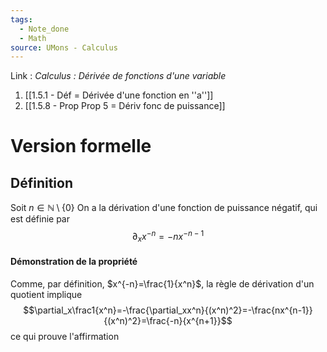 ```yaml
---
tags:
  - Note_done
  - Math
source: UMons - Calculus
---
```


Link :
_Calculus : Dérivée de fonctions d'une variable_
1. [[1.5.1 - Déf = Dérivée d'une fonction en ''a'']]
2. [[1.5.8 - Prop Prop 5 = Dériv fonc de puissance]]


# Version formelle
## Définition
Soit $n \in \mathbb{N}\setminus\{0 \}$ 
On a la dérivation d'une fonction de puissance négatif, qui est définie par $$\partial_x x^{-n}=-nx^{-n-1}$$
#### Démonstration de la propriété
Comme, par définition, $x^{-n}=\frac{1}{x^n}$, la règle de dérivation d'un quotient implique $$\partial_x\frac1{x^n}=-\frac{\partial_xx^n}{(x^n)^2}=-\frac{nx^{n-1}}{(x^n)^2}=\frac{-n}{x^{n+1}}$$ce qui prouve l'affirmation
